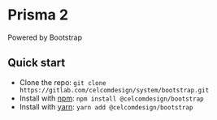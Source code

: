 # Prisma 2

Powered by Bootstrap

## Quick start

- Clone the repo: `git clone https://gitlab.com/celcomdesign/system/bootstrap.git`
- Install with [npm](https://www.npmjs.com/): `npm install @celcomdesign/bootstrap`
- Install with [yarn](https://yarnpkg.com/): `yarn add @celcomdesign/bootstrap`
